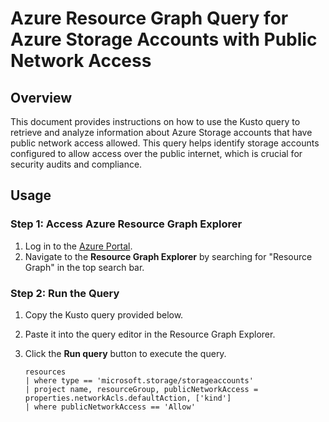 # Azure Resource Graph Query for Azure Storage Accounts with Public Network Access

## Overview

This document provides instructions on how to use the Kusto query to retrieve and analyze information about Azure Storage accounts that have public network access allowed. This query helps identify storage accounts configured to allow access over the public internet, which is crucial for security audits and compliance.

## Usage

### Step 1: Access Azure Resource Graph Explorer

1. Log in to the [Azure Portal](https://portal.azure.com/).
2. Navigate to the **Resource Graph Explorer** by searching for "Resource Graph" in the top search bar.

### Step 2: Run the Query

1. Copy the Kusto query provided below.
2. Paste it into the query editor in the Resource Graph Explorer.
3. Click the **Run query** button to execute the query.

   ```kusto
   resources
   | where type == 'microsoft.storage/storageaccounts'
   | project name, resourceGroup, publicNetworkAccess = properties.networkAcls.defaultAction, ['kind']
   | where publicNetworkAccess == 'Allow'
```
